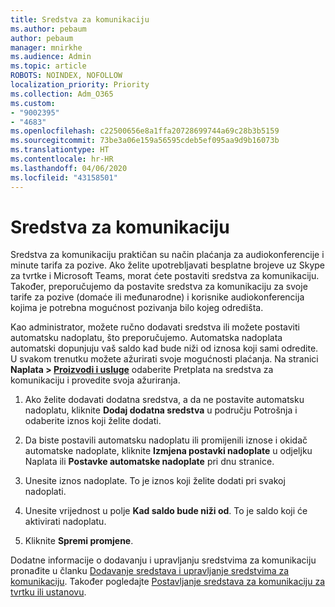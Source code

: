 ```yaml
---
title: Sredstva za komunikaciju
ms.author: pebaum
author: pebaum
manager: mnirkhe
ms.audience: Admin
ms.topic: article
ROBOTS: NOINDEX, NOFOLLOW
localization_priority: Priority
ms.collection: Adm_O365
ms.custom:
- "9002395"
- "4683"
ms.openlocfilehash: c22500656e8a1ffa20728699744a69c28b3b5159
ms.sourcegitcommit: 73be3a06e159a56595cdeb5ef095aa9d9b16073b
ms.translationtype: HT
ms.contentlocale: hr-HR
ms.lasthandoff: 04/06/2020
ms.locfileid: "43158501"
---
```

# <a name="communication-credits"></a>Sredstva za komunikaciju

Sredstva za komunikaciju praktičan su način plaćanja za audiokonferencije i minute tarifa za pozive.  Ako želite upotrebljavati besplatne brojeve uz Skype za tvrtke i Microsoft Teams, morat ćete postaviti sredstva za komunikaciju.  Također, preporučujemo da postavite sredstva za komunikaciju za svoje tarife za pozive (domaće ili međunarodne) i korisnike audiokonferencija kojima je potrebna mogućnost pozivanja bilo kojeg odredišta.

Kao administrator, možete ručno dodavati sredstva ili možete postaviti automatsku nadoplatu, što preporučujemo.  Automatska nadoplata automatski dopunjuju vaš saldo kad bude niži od iznosa koji sami odredite.  U svakom trenutku možete ažurirati svoje mogućnosti plaćanja. Na stranici **Naplata > [Proizvodi i usluge](https://go.microsoft.com/fwlink/p/?linkid=842054)** odaberite Pretplata na sredstva za komunikaciju i provedite svoja ažuriranja.

1. Ako želite dodavati dodatna sredstva, a da ne postavite automatsku nadoplatu, kliknite **Dodaj dodatna sredstva** u području Potrošnja i odaberite iznos koji želite dodati.

2. Da biste postavili automatsku nadoplatu ili promijenili iznose i okidač automatske nadoplate, kliknite **Izmjena postavki nadoplate** u odjeljku Naplata ili **Postavke automatske nadoplate** pri dnu stranice.  

3. Unesite iznos nadoplate.  To je iznos koji želite dodati pri svakoj nadoplati.  

4. Unesite vrijednost u polje **Kad saldo bude niži od**.  To je saldo koji će aktivirati nadoplatu.

5. Kliknite **Spremi promjene**.

Dodatne informacije o dodavanju i upravljanju sredstvima za komunikaciju pronađite u članku [Dodavanje sredstava i upravljanje sredstvima za komunikaciju](https://docs.microsoft.com/microsoftteams/add-funds-and-manage-communications-credits). Također pogledajte [Postavljanje sredstava za komunikaciju za tvrtku ili ustanovu](https://docs.microsoft.com/microsoftteams/set-up-communications-credits-for-your-organization).
